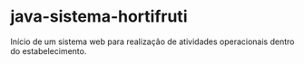 # java-sistema-hortifruti
Início de um sistema web para realização de atividades operacionais dentro do estabelecimento.
